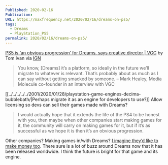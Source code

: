```yaml
---
Published: 2020-02-16
Publication: 
URL: https://maxfrequency.net/2020/02/16/dreams-on-ps5/
tags:
  - Dreams
  - PlayStation_PS5
permalink: 2020/02/16/dreams-on-ps5/
---
```

[PS5 is ‘an obvious progression’ for Dreams, says creative director | VGC](https://www.videogameschronicle.com/news/dreams-ps5-version-release-media-molecule/) by Tom Ivan via [IGN](https://www.ign.com/articles/dreams-on-ps5-is-the-obvious-next-step-if-its-successful)

>You know, [Dreams] it’s a platform, so ideally in the future we’ll migrate to whatever is relevant. That’s probably about as much as I can say without getting smacked by someone. 
>– Mark Healey, Media Molecule co-founder in an interview with VGC

[[../../../../../2001/2020/01/28/playstation-game-engines-decima-bubblebath/|Perhaps migrate it as an engine for developers to use?]] Allow licensing so devs can sell their games made with Dreams?

>I would actually hope that it extends the life of the PS4 to be honest with you, then maybe when other companies start making games for it, the community will carry on making games for it, but if it’s as successful as we hope it is then it’s an obvious progression.

Other companies? Making games in/with Dreams? [I imagine they’d like to make money too](https://www.theverge.com/2020/2/14/21136244/dreams-ps4-game-creation-tool-exposure-problem-curation-media-molecule). There sure is a lot of buzz around Dreams now that it has been released worldwide. I think the future is bright for that game and its engine.